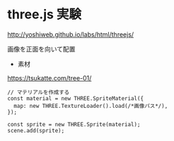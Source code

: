 # three.js 実験

http://yoshiweb.github.io/labs/html/threejs/


画像を正面を向いて配置


- 素材

https://tsukatte.com/tree-01/


```
// マテリアルを作成する
const material = new THREE.SpriteMaterial({
  map: new THREE.TextureLoader().load(/*画像パス*/),
});

const sprite = new THREE.Sprite(material);
scene.add(sprite);
```

